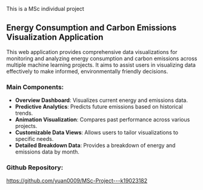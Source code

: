 This is a MSc individual project

## Energy Consumption and Carbon Emissions Visualization Application

This web application provides comprehensive data visualizations for monitoring and analyzing energy consumption and carbon emissions across multiple machine learning projects. It aims to assist users in visualizing data effectively to make informed, environmentally friendly decisions.

### Main Components:
- **Overview Dashboard**: Visualizes current energy and emissions data.
- **Predictive Analytics**: Predicts future emissions based on historical trends.
- **Animation Visualization**: Compares past performance across various projects.
- **Customizable Data Views**: Allows users to tailor visualizations to specific needs.
- **Detailed Breakdown Data**: Provides a breakdown of energy and emissions data by month.

### Github Repository:
https://github.com/yuan0009/MSc-Project---k19023182
